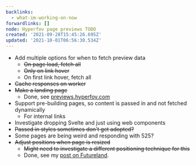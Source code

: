 ```yaml
---
backlinks:
  - what-im-working-on-now
forwardlinks: []
node: Hyperfov page previews TODO
created: '2021-09-28T15:45:26.695Z'
updated: '2021-10-01T06:56:30.534Z'
---
```


- Add multiple options for when to fetch preview data
  - ~~On page load, fetch all~~
  - ~~Only on link hover~~
  - On first link hover, fetch all
- ~~Cache responses on worker~~
- ~~Make a landing page~~ 
  - Done, see [previews.hyperfov.com](https://previews.hyperfov.com)
- Support pre-building pages, so content is passed in and not fetched dynamically 
  - For internal links 
- Investigate dropping Svelte and just using web components
- ~~Passed in styles sometimes don't get adopted?~~
- Some pages are being  weird and responding with 525? 
- ~~Adjust positions when page is resized~~
  - ~~Might need to investigate a different positioning technique for this~~
  - Done, see my [post on Futureland](https://futureland.tv/christian/entry/108204). 
